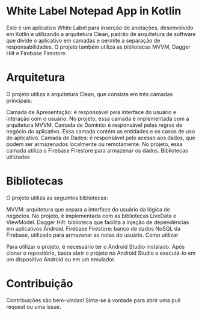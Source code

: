 # White Label Notepad App in Kotlin

Este é um aplicativo White Label para inserção de anotações, desenvolvido em Kotlin e utilizando a arquitetura Clean, padrão de arquitetura de software que divide o aplicativo em camadas e permite a separação de responsabilidades. O projeto também utiliza as bibliotecas MVVM, Dagger Hilt e Firebase Firestore.

# Arquitetura

O projeto utiliza a arquitetura Clean, que consiste em três camadas principais:

Camada de Apresentação: é responsável pela interface do usuário e interação com o usuário. No projeto, essa camada é implementada com a arquitetura MVVM.
Camada de Domínio: é responsável pelas regras de negócio do aplicativo. Essa camada contém as entidades e os casos de uso do aplicativo.
Camada de Dados: é responsável pelo acesso aos dados, que podem ser armazenados localmente ou remotamente. No projeto, essa camada utiliza o Firebase Firestore para armazenar os dados.
Bibliotecas utilizadas

# Bibliotecas

O projeto utiliza as seguintes bibliotecas:

MVVM: arquitetura que separa a interface do usuário da lógica de negócios. No projeto, é implementada com as bibliotecas LiveData e ViewModel.
Dagger Hilt: biblioteca que facilita a injeção de dependências em aplicativos Android.
Firebase Firestore: banco de dados NoSQL da Firebase, utilizado para armazenar as notas do usuário.
Como utilizar

Para utilizar o projeto, é necessário ter o Android Studio instalado. Após clonar o repositório, basta abrir o projeto no Android Studio e executá-lo em um dispositivo Android ou em um emulador.

# Contribuição

Contribuições são bem-vindas! Sinta-se à vontade para abrir uma pull request ou uma issue.
